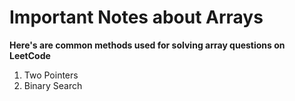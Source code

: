 # Important Notes about Arrays

**Here's are common methods used for solving array questions on LeetCode**
1. Two Pointers
2. Binary Search
